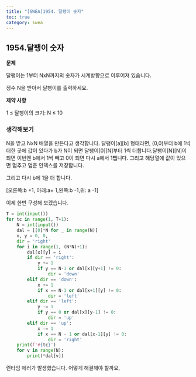 ```yaml
---
title: "[SWEA]1954. 달팽이 숫자"
toc: true
category: swea
---
```


## 1954.달팽이 숫자

**문제**

달팽이는 1부터 NxN까지의 숫자가 시계방향으로 이루어져 있습니다.

정수 N을 받아서 달팽이를 출력하세요.

**제약 사항**

1 ≤ 달팽이의 크기: N ≤ 10

### 생각해보기

N을 받고 NxN 배열을 만든다고 생각합니다. 달팽이\[a][b] 형태라면, (0,0)부터 b에 1씩 더한 곳에 값이 있다가 b가 N이 되면 달팽이\[0][N]부터 1씩 더합니다.달팽이\[N][N]이되면 이번엔 b에서 1씩 빼고 0이 되면  다시 a에서 1뺍니다.  그리고 해당열에 값이 있으면 멈추고 멈춘 인덱스를 저장합니다.

그리고 다시 b에 1을 더 합니다.

[오른쪽:b +1, 아래:a+ 1,왼쪽:b -1,위: a -1]

이제 한번 구성해 보겠습니다.

```python
T = int(input())
for tc in range(1, T+1):
    N = int(input())
    dal = [[0]*N for _ in range(N)]
    x, y = 0, 0, 
    dir = 'right'
    for i in range(1, (N*N)+1):
        dal[x][y] = i
        if dir == 'right':
            y += 1
            if y == N-1 or dal[x][y+1] != 0:
                dir = 'down'
        elif dir == 'down':
            x += 1
            if x == N-1 or dal[x+1][y] != 0:
                dir = 'left'
        elif dir == 'left':
            y -= 1
            if y == 0 or dal[x][y-1] != 0:
                dir = 'up'
        elif dir == 'up':
            x -= 1
            if x == N - 1 or dal[x-1][y] != 0:
                dir = 'right'
    print(f'#{tc}')            
    for v in range(N):
        print(*dal[v])
```

런타임 에러가 발생했습니다. 어떻게 해결해야 할까요,